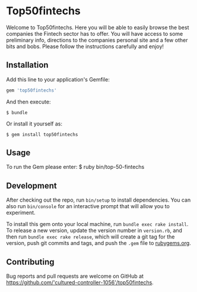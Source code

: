 # Top50fintechs

Welcome to Top50fintechs. Here you will be able to easily browse the best companies the Fintech sector has to offer. You will have access to some preliminary info, directions to the companies personal site and a few other bits and bobs. Please follow the instructions carefully and enjoy!

## Installation

Add this line to your application's Gemfile:

```ruby
gem 'top50fintechs'
```

And then execute:

    $ bundle

Or install it yourself as:

    $ gem install top50fintechs

## Usage

To run the Gem please enter: $ ruby bin/top-50-fintechs

## Development

After checking out the repo, run `bin/setup` to install dependencies. You can also run `bin/console` for an interactive prompt that will allow you to experiment.

To install this gem onto your local machine, run `bundle exec rake install`. To release a new version, update the version number in `version.rb`, and then run `bundle exec rake release`, which will create a git tag for the version, push git commits and tags, and push the `.gem` file to [rubygems.org](https://rubygems.org).

## Contributing

Bug reports and pull requests are welcome on GitHub at https://github.com/'cultured-controller-1056'/top50fintechs.
